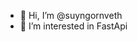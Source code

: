 - 👋 Hi, I’m @suyngornveth
- 👀 I’m interested in FastApi

<!---
suyngornveth/suyngornveth is a ✨ special ✨ repository because its `README.md` (this file) appears on your GitHub profile.
You can click the Preview link to take a look at your changes.
--->
